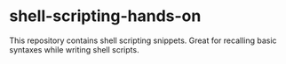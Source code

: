 # shell-scripting-hands-on
This repository contains shell scripting snippets. Great for recalling basic syntaxes while writing shell scripts.
